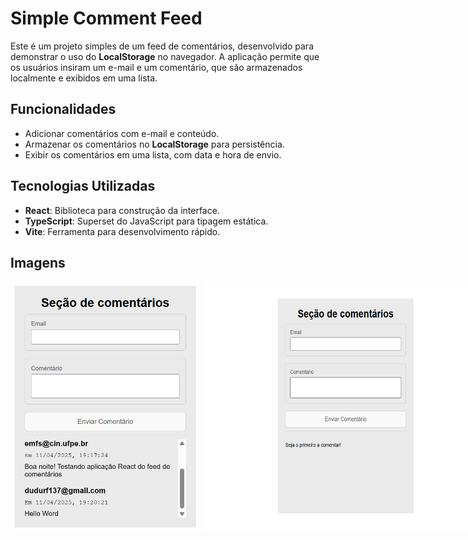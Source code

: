 # Simple Comment Feed

Este é um projeto simples de um feed de comentários, desenvolvido para demonstrar o uso do **LocalStorage** no navegador. A aplicação permite que os usuários insiram um e-mail e um comentário, que são armazenados localmente e exibidos em uma lista.

## Funcionalidades

- Adicionar comentários com e-mail e conteúdo.
- Armazenar os comentários no **LocalStorage** para persistência.
- Exibir os comentários em uma lista, com data e hora de envio.

## Tecnologias Utilizadas

- **React**: Biblioteca para construção da interface.
- **TypeScript**: Superset do JavaScript para tipagem estática.
- **Vite**: Ferramenta para desenvolvimento rápido.
  
## Imagens

<div style="display: flex; gap: 10px;">
  <img src="image.png" alt="Captura de Tela 1" width="300" />
  <img src="image-1.png" alt="Captura de Tela 2" width="600" />
</div>


